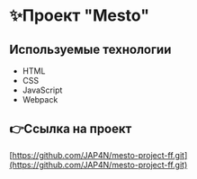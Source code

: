 # ✨Проект "Mesto" #

## Используемые технологии ##
- HTML
- CSS
- JavaScript
- Webpack

## 👉Ссылка на проект ##
[https://github.com/JAP4N/mesto-project-ff.git](https://github.com/JAP4N/mesto-project-ff.git)


